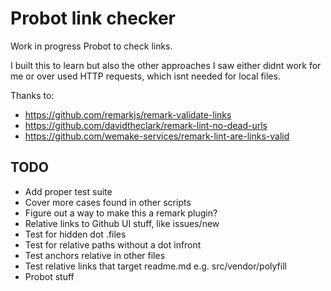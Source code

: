 # Probot link checker

Work in progress Probot to check links.

I built this to learn but also the other approaches I saw either didnt work for me or over used HTTP requests, which isnt needed for local files.

Thanks to:

- https://github.com/remarkjs/remark-validate-links
- https://github.com/davidtheclark/remark-lint-no-dead-urls
- https://github.com/wemake-services/remark-lint-are-links-valid

## TODO

- Add proper test suite
- Cover more cases found in other scripts
- Figure out a way to make this a remark plugin?
- Relative links to Github UI stuff, like issues/new
- Test for hidden dot .files
- Test for relative paths without a dot infront
- Test anchors relative in other files
- Test relative links that target readme.md e.g. src/vendor/polyfill
- Probot stuff